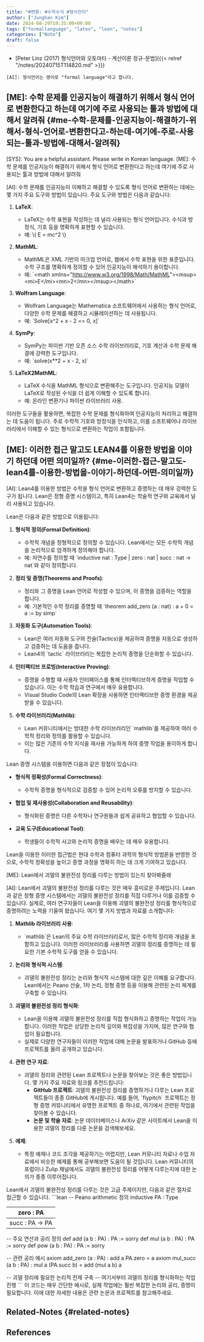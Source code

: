 ```yaml
---
title: "#변환: #수학수식 #형식언어"
author: ["Junghan Kim"]
date: 2024-08-29T19:35:00+09:00
tags: ["formallanguage", "latex", "lean", "notes"]
categories: ["Note"]
draft: false
---
```


-   [Peter Linz (2017) 형식언어와 오토마타 - 계산이론 정규-문법]({{< relref "/notes/20240715T114820.md" >}})

```text
[AI]: 형식언어는 영어로 "formal language"라고 합니다.
```


## [ME]: 수학 문제를 인공지능이 해결하기 위해서 형식 언어로 변환한다고 하는데 여기에 주로 사용되는 툴과 방법에 대해서 알려줘 {#me-수학-문제를-인공지능이-해결하기-위해서-형식-언어로-변환한다고-하는데-여기에-주로-사용되는-툴과-방법에-대해서-알려줘}

<div class="ai">

[SYS]: You are a helpful assistant. Please write in Korean language. [ME]: 수학 문제를 인공지능이 해결하기 위해서 형식 언어로 변환한다고 하는데 여기에 주로 사용되는 툴과 방법에 대해서 알려줘

[AI]: 수학 문제를 인공지능이 이해하고 해결할 수 있도록 형식 언어로 변환하는 데에는 몇 가지 주요 도구와 방법이 있습니다. 주요 도구와 방법은 다음과 같습니다:

1.  ****LaTeX****:
    -   LaTeX는 수학 표현을 작성하는 데 널리 사용되는 형식 언어입니다. 수식과 방정식, 기호 등을 명확하게 표현할 수 있습니다.
    -   예: \\( E = mc^2 \\)

2.  ****MathML****:
    -   MathML은 XML 기반의 마크업 언어로, 웹에서 수학 표현을 위한 표준입니다. 수학 구조를 명확하게 정의할 수 있어 인공지능이 해석하기 용이합니다.
    -   예: \`&lt;math xmlns="<http://www.w3.org/1998/Math/MathML>"&gt;&lt;msup&gt;&lt;mi&gt;E&lt;/mi&gt;&lt;mn&gt;2&lt;/mn&gt;&lt;/msup&gt;&lt;/math&gt;\`

3.  ****Wolfram Language****:
    -   Wolfram Language는 Mathematica 소프트웨어에서 사용하는 형식 언어로, 다양한 수학 문제를 해결하고 시뮬레이션하는 데 사용됩니다.
    -   예: \`Solve[x^2 + x - 2 == 0, x]\`

4.  ****SymPy****:
    -   SymPy는 파이썬 기반 오픈 소스 수학 라이브러리로, 기호 계산과 수학 문제 해결에 강력한 도구입니다.
    -   예: \`solve(x\*\*2 + x - 2, x)\`

5.  ****LaTeX2MathML****:
    -   LaTeX 수식을 MathML 형식으로 변환해주는 도구입니다. 인공지능 모델이 LaTeX로 작성된 수식을 더 쉽게 이해할 수 있도록 합니다.
    -   예: 온라인 변환기나 파이썬 라이브러리 사용.

이러한 도구들을 활용하면, 복잡한 수학 문제를 형식화하여 인공지능이 처리하고 해결하는 데 도움이 됩니다. 주로 수학적 기호와 방정식을 인식하고, 이를 소프트웨어나 라이브러리에서 이해할 수 있는 형식으로 변환하는 작업이 포함됩니다.

</div>


## [ME]: 이러한 접근 말고도 LEAN4를 이용한 방법을 이야기 하던데 어떤 의미일까? {#me-이러한-접근-말고도-lean4를-이용한-방법을-이야기-하던데-어떤-의미일까}

[AI]: Lean4를 이용한 방법은 수학을 형식 언어로 변환하고 증명하는 데 매우 강력한 도구가 됩니다. Lean은 정형 증명 시스템이고, 특히 Lean4는 학술적 연구와 교육에서 널리 사용되고 있습니다.

Lean은 다음과 같은 방법으로 이용됩니다:

1.  ****형식적 정의(Formal Definition)****:
    -   수학적 개념을 정형적으로 정의할 수 있습니다. Lean에서는 모든 수학적 개념을 논리적으로 엄격하게 정의해야 합니다.
    -   예: 자연수를 정의할 때 \`inductive nat : Type | zero : nat | succ : nat -&gt; nat\`와 같이 정의합니다.

2.  ****정리 및 증명(Theorems and Proofs)****:
    -   정리와 그 증명을 Lean 언어로 작성할 수 있으며, 이 증명을 검증하는 역할을 합니다.
    -   예: 기본적인 수학 정리를 증명할 때 \`theorem add_zero (a : nat) : a + 0 = a := by simp\`

3.  ****자동화 도구(Automation Tools)****:
    -   Lean은 여러 자동화 도구와 전술(Tactics)을 제공하여 증명을 자동으로 생성하고 검증하는 데 도움을 줍니다.
    -   Lean4의 \`tactic\` 라이브러리는 복잡한 논리적 증명을 단순화할 수 있습니다.

4.  ****인터랙티브 프로빙(Interactive Proving)****:
    -   증명을 수행할 때 사용자 인터페이스를 통해 인터랙티브하게 증명을 작업할 수 있습니다. 이는 수학 학습과 연구에서 매우 유용합니다.
    -   Visual Studio Code의 Lean 확장을 사용하면 인터랙티브한 증명 환경을 제공받을 수 있습니다.

5.  ****수학 라이브러리(Mathlib)****:
    -   Lean 커뮤니티에서는 방대한 수학 라이브러리인 \`mathlib\`를 제공하여 여러 수학적 정리와 정의를 활용할 수 있습니다.
    -   이는 많은 기존의 수학 지식을 재사용 가능하게 하여 증명 작업을 용이하게 합니다.

Lean 증명 시스템을 이용하면 다음과 같은 장점이 있습니다:

-   ****형식적 정확성(Formal Correctness)****:
    -   수학적 증명을 형식적으로 검증할 수 있어 논리적 오류를 방지할 수 있습니다.

-   ****협업 및 재사용성(Collaboration and Reusability)****:
    -   형식화된 증명은 다른 수학자나 연구원들과 쉽게 공유하고 협업할 수 있습니다.

-   ****교육 도구(Educational Tool)****:
    -   학생들이 수학적 사고와 논리적 증명을 배우는 데 매우 유용합니다.

Lean을 이용한 이러한 접근법은 현대 수학과 컴퓨터 과학의 형식적 방법론을 반영한 것으로, 수학적 정확성을 높이고 증명 과정을 명확히 하는 데 크게 기여하고 있습니다.

[ME]: Lean에서 괴델의 불완전성 정리를 다루는 방법이 있는지 찾아봐줄래

[AI]: Lean에서 괴델의 불완전성 정리를 다루는 것은 매우 흥미로운 주제입니다. Lean과 같은 정형 증명 시스템에서는 괴델의 불완전성 정리를 직접 다루거나 이를 검증할 수 있습니다. 실제로, 여러 연구자들이 Lean을 이용해 괴델의 불완전성 정리를 형식적으로 증명하려는 노력을 기울여 왔습니다. 여기 몇 가지 방법과 자료를 소개합니다:

1.  ****Mathlib 라이브러리 사용****:
    -   \`mathlib\`은 Lean의 주요 수학 라이브러리로서, 많은 수학적 정리와 개념을 포함하고 있습니다. 이러한 라이브러리를 사용하면 괴델의 정리를 증명하는 데 필요한 기본 수학적 도구를 얻을 수 있습니다.

2.  ****논리와 형식적 시스템****:
    -   괴델의 불완전성 정리는 논리와 형식적 시스템에 대한 깊은 이해를 요구합니다. Lean에서는 Peano 산술, 1차 논리, 정형 증명 등을 이용해 관련된 논리 체계를 구축할 수 있습니다.

3.  ****괴델의 불완전성 정리 형식화****:
    -   Lean을 이용해 괴델의 불완전성 정리를 직접 형식화하고 증명하는 작업이 가능합니다. 이러한 작업은 상당한 논리적 깊이와 복잡성을 가지며, 많은 연구와 협업이 필요합니다.
    -   실제로 다양한 연구자들이 이러한 작업에 대해 논문을 발표하거나 GitHub 등에 프로젝트를 올려 공개하고 있습니다.

4.  ****관련 연구 자료****:
    -   괴델의 정리와 관련된 Lean 프로젝트나 논문을 찾아보는 것은 좋은 방법입니다. 몇 가지 주요 자료와 링크를 추천드립니다:
        -   ****GitHub 프로젝트****: 괴델의 불완전성 정리를 증명하거나 다루는 Lean 프로젝트들이 종종 GitHub에 게시됩니다. 예를 들어, \`flypitch\` 프로젝트는 정형 증명 커뮤니티에서 유명한 프로젝트 중 하나로, 여기에서 관련된 작업을 찾아볼 수 있습니다.
        -   ****논문 및 학술 자료****: 논문 데이터베이스나 ArXiv 같은 사이트에서 Lean을 이용한 괴델의 정리를 다룬 논문을 검색해보세요.

5.  ****예제****:
    -   특정 예제나 코드 조각을 제공하기는 어렵지만, Lean 커뮤니티 자료나 수업 자료에서 비슷한 예제를 통해 공부해보면 도움이 될 것입니다. Lean 커뮤니티의 포럼이나 Zulip 채널에서도 괴델의 불완전성 정리를 어떻게 다루는지에 대한 논의가 종종 이루어집니다.

Lean에서 괴델의 불완전성 정리를 다루는 것은 고급 주제이지만, 다음과 같은 절차로 접근할 수 있습니다. \`\`\`lean -- Peano arithmetic 정의 inductive PA : Type

| zero : PA      |
|----------------|
| succ : PA → PA |

-- 주요 연산과 공리 정의 def add (a b : PA) : PA := sorry def mul (a b : PA) : PA := sorry def pow (a b : PA) : PA := sorry

-- 관련 공리 예시 axiom add_zero (a : PA) : add a PA.zero = a axiom mul_succ (a b : PA) : mul a (PA.succ b) = add (mul a b) a

-- 괴델 정리에 필요한 논리적 전제 구축 -- 여기서부터 괴델의 정리를 형식화하는 작업 진행 \`\`\` 이 코드는 매우 간단한 예시로, 실제 작업에는 훨씬 복잡한 논리와 공리, 증명이 필요합니다. 이에 대한 자세한 내용은 관련 논문과 프로젝트를 참고해주세요.


## Related-Notes {#related-notes}

## References

<style>.csl-entry{text-indent: -1.5em; margin-left: 1.5em;}</style><div class="csl-bib-body">
</div>
